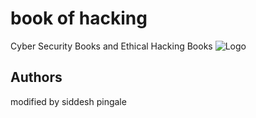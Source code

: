 
# book of hacking

Cyber Security Books and Ethical Hacking Books
![Logo](https://encrypted-tbn0.gstatic.com/images?q=tbn:ANd9GcQcLVbx0ZwL0AueeHaAAevMW6UQJqtwApbP2A&usqp=CAU)


## Authors
modified by siddesh pingale


